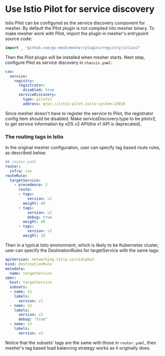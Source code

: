# Use Istio Pilot for service discovery

Istio Pilot can be configured as the service discovery component for mesher. By default the Pilot plugin is not compiled into mesher binary. To make mesher work with Pilot, import the plugin in mesher's entrypoint source code:

```go
import _ "github.com/go-mesh/mesher/plugins/registry/istiov2"
```

Then the Pilot plugin will be installed when mesher starts. Next step, configure Pilot as service discovery in `chassis.yaml`:

```yaml
cse:
  service:
    registry:
      registrator:
        disabled: true
      serviceDiscovery:
        type: pilotv2
        address: grpc://istio-pilot.istio-system:15010
```

Since mesher doesn't have to register the service to Pilot, the registrator config item should be disabled. Make serviceDiscovery.type to be pilotv2, to get service information by xDS v2 API(the v1 API is deprecated).

### The routing tags in Istio

In the original mesher configuration, user can specify tag based route rules, as described below:

```yaml
## router.yaml
router:
  infra: cse
routeRule:
  targetService:
    - precedence: 2
      route:
      - tags:
          version: v1
        weight: 40
      - tags:
          version: v2
          debug: true
        weight: 40
      - tags:
          version: v3
        weight: 20
```

Then in a typical Istio environment, which is likely to be Kubernetes cluster, user can specify the DestinationRules for targetService with the same tags:

```yaml
apiVersion: networking.istio.io/v1alpha3
kind: DestinationRule
metadata:
  name: targetService
spec:
  host: targetService
  subsets:
  - name: v1
    labels:
      version: v1
  - name: v2
    labels:
      version: v2
      debug: "true"
  - name: v3
    labels:
      version: v3
```

Notice that the subsets' tags are the same with those in `router.yaml`, then mesher's tag based load balancing strategy works as it originally does.